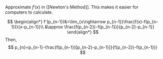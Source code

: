 Approximate $f'(x)$ in [[Newton's Method]]. This makes it easier for computers to calculate.

$$
\begin{align*}
f'(p_{n-1})&=\lim_{x\rightarrow p_{n-1}}\frac{f(x)-f(p_{n-1})}{x-p_{n-1}}\\
&\approx \frac{f(p_{n-2})-f(p_{n-1})}{p_{n-2}-p_{n-1}}
\end{align*}
$$
Then,
$$
p_{n}=p_{n-1}-\frac{f(p_{n-1})[p_{n-2}-p_{n-1}]}{f(p_{n-2})-f(p_{n-1})}
$$